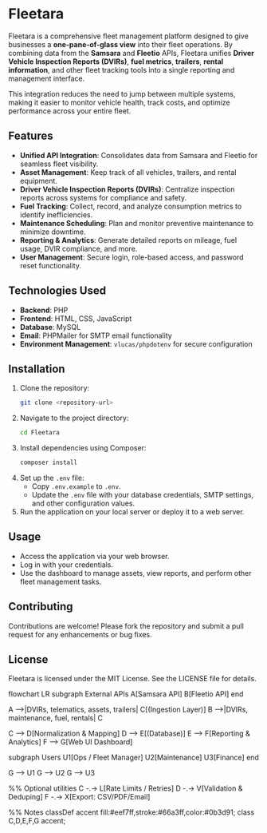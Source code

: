 # Fleetara

Fleetara is a comprehensive fleet management platform designed to give businesses a **one-pane-of-glass view** into their fleet operations. By combining data from the **Samsara** and **Fleetio** APIs, Fleetara unifies **Driver Vehicle Inspection Reports (DVIRs)**, **fuel metrics**, **trailers**, **rental information**, and other fleet tracking tools into a single reporting and management interface.

This integration reduces the need to jump between multiple systems, making it easier to monitor vehicle health, track costs, and optimize performance across your entire fleet.

## Features

- **Unified API Integration**: Consolidates data from Samsara and Fleetio for seamless fleet visibility.
- **Asset Management**: Keep track of all vehicles, trailers, and rental equipment.
- **Driver Vehicle Inspection Reports (DVIRs)**: Centralize inspection reports across systems for compliance and safety.
- **Fuel Tracking**: Collect, record, and analyze consumption metrics to identify inefficiencies.
- **Maintenance Scheduling**: Plan and monitor preventive maintenance to minimize downtime.
- **Reporting & Analytics**: Generate detailed reports on mileage, fuel usage, DVIR compliance, and more.
- **User Management**: Secure login, role-based access, and password reset functionality.

## Technologies Used

- **Backend**: PHP
- **Frontend**: HTML, CSS, JavaScript
- **Database**: MySQL
- **Email**: PHPMailer for SMTP email functionality
- **Environment Management**: `vlucas/phpdotenv` for secure configuration

## Installation

1. Clone the repository:
   ```bash
   git clone <repository-url>
   ```
2. Navigate to the project directory:
   ```bash
   cd Fleetara
   ```
3. Install dependencies using Composer:
   ```bash
   composer install
   ```
4. Set up the `.env` file:
   - Copy `.env.example` to `.env`.
   - Update the `.env` file with your database credentials, SMTP settings, and other configuration values.
5. Run the application on your local server or deploy it to a web server.

## Usage

- Access the application via your web browser.
- Log in with your credentials.
- Use the dashboard to manage assets, view reports, and perform other fleet management tasks.

## Contributing

Contributions are welcome! Please fork the repository and submit a pull request for any enhancements or bug fixes.

## License

Fleetara is licensed under the MIT License. See the LICENSE file for details.



flowchart LR
  subgraph External APIs
    A[Samsara API]
    B[Fleetio API]
  end

  A -->|DVIRs, telematics, assets, trailers| C[(Ingestion Layer)]
  B -->|DVIRs, maintenance, fuel, rentals| C

  C --> D[Normalization & Mapping]
  D --> E[(Database)]
  E --> F[Reporting & Analytics]
  F --> G[Web UI Dashboard]

  subgraph Users
    U1[Ops / Fleet Manager]
    U2[Maintenance]
    U3[Finance]
  end

  G --> U1
  G --> U2
  G --> U3

  %% Optional utilities
  C -.-> L[Rate Limits / Retries]
  D -.-> V[Validation & Deduping]
  F -.-> X[Export: CSV/PDF/Email]

  %% Notes
  classDef accent fill:#eef7ff,stroke:#66a3ff,color:#0b3d91;
  class C,D,E,F,G accent;